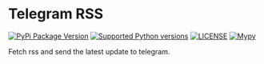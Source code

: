 # Telegram RSS

[![PyPi Package Version](https://img.shields.io/pypi/v/telegram-rss)](https://pypi.org/project/telegram-rss/)
[![Supported Python versions](https://img.shields.io/pypi/pyversions/telegram-rss)](https://pypi.org/project/telegram-rss/)
[![LICENSE](https://img.shields.io/github/license/pentatester/telegram-rss)](https://github.com/pentatester/telegram-rss/blob/master/LICENSE)
[![Mypy](https://img.shields.io/badge/Mypy-enabled-brightgreen)](https://github.com/python/mypy)

Fetch rss and send the latest update to telegram.
